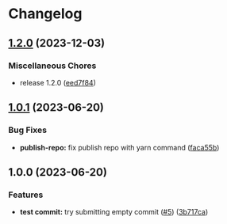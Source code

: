 # Changelog

## [1.2.0](https://github.com/IFCjs/fragment/compare/v1.1.2...v1.2.0) (2023-12-03)


### Miscellaneous Chores

* release 1.2.0 ([eed7f84](https://github.com/IFCjs/fragment/commit/eed7f8466ddf641e13b20824e4af0bc3914c2193))

## [1.0.1](https://github.com/IFCjs/fragment/compare/v1.0.0...v1.0.1) (2023-06-20)


### Bug Fixes

* **publish-repo:** fix publish repo with yarn command ([faca55b](https://github.com/IFCjs/fragment/commit/faca55bcf7b0ae4da85664edcc8b681a1bd71f69))

## 1.0.0 (2023-06-20)


### Features

* **test commit:** try submitting empty commit ([#5](https://github.com/IFCjs/fragment/issues/5)) ([3b717ca](https://github.com/IFCjs/fragment/commit/3b717caa4bae77c39cef44a4ab4230ca819ffeeb))
